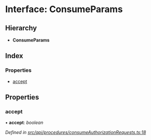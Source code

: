 # Interface: ConsumeParams

## Hierarchy

* **ConsumeParams**

## Index

### Properties

* [accept](consumeparams.md#accept)

## Properties

###  accept

• **accept**: *boolean*

*Defined in [src/api/procedures/consumeAuthorizationRequests.ts:18](https://github.com/PolymathNetwork/polymesh-sdk/blob/cfab557b/src/api/procedures/consumeAuthorizationRequests.ts#L18)*
